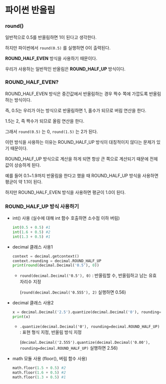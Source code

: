 # 파이썬 반올림

### round()

일반적으로 0.5를 반올림하면 1이 된다고 생각한다.

하지만 파이썬에서 `round(0.5)` 를 실행하면 0이 출력된다.

**ROUND_HALF_EVEN** 방식을 사용하기 때문이다.

우리가 사용하는 일반적인 반올림은 **ROUND_HALF_UP** 방식이다.



### ROUND_HALF_EVEN?

ROUND_HALF_EVEN 방식은 중간값에서 반올림하는 경우 짝수 쪽에 가깝도록 반올림하는 방식이다.

즉, 0.5는 우리가 아는 방식으로 반올림하면 1, 홀수가 되므로 버림 연산을 한다.

1.5는 2, 즉 짝수가 되므로 올림 연산을 한다.

그래서 `round(0.5)` 는 0, `round(1.5)` 는 2가 된다.



이런 방식을 사용하는 이유는 ROUND_HALF_UP 방식이 대칭적이지 않다는 문제가 있기 때문이다.

ROUND_HALF_UP 방식으로 계산을 하게 되면 항상 큰 쪽으로 계산되기 때문에 전체 값이 상승하게 된다.

예를 들어 0.1~1.9까지 반올림을 한다고 했을 때 ROUND_HALF_UP 방식을 사용하면 평균이 약 1.1이 된다.

하지만 ROUND_HALF_EVEN  방식을 사용하면 평균이 1.0이 된다.



### ROUND_HALF_UP 방식 사용하기

* int() 사용 (실수에 대해 int 함수 호출하면 소수점 이하 버림)

  ```python
  int(0.5 + 0.5) #1
  int(1.6 + 0.5) #2
  int(1.3 + 0.5) #1
  ```

* decimal 클래스 사용1

  ```python
  context = decimal.getcontext()
  context.rounding = decimal.ROUND_HALF_UP
  print(round(decimal.Decimal('0.5'), 0))
  ```

  * `round(decimal.Decimal('0.5'), 0)` : 반올림할 수, 반올림하고 남는 유효 자리수 지정

    (`round(decimal.Decimal('0.555'), 2)` 실행하면 0.56)

* decimal 클래스 사용2

  ```python
  x = decimal.Decimal('2.5').quantize(decimal.Decimal('0'), rounding=decimal.ROUND_HALF_UP)
  print(x)
  ```

  * `.quantize(decimal.Decimal('0'), rounding=decimal.ROUND_HALF_UP)` : 표현 형식 지정, 반올림 방식 지정

    (`decimal.Decimal('2.555').quantize(decimal.Decimal('0.00'), rounding=decimal.ROUND_HALF_UP)` 실행하면 2.56)

* math 모듈 사용 (floor(), 버림 함수 사용)

  ``` python
  math.floor(1.5 + 0.5) #2
  math.floor(1.6 + 0.5) #2
  math.floor(1.3 + 0.5) #1
  ```

  




















